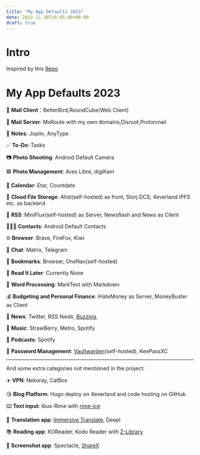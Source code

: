 ```yaml
---
title: "My App Defaults 2023"
date: 2023-11-30T16:05:00+08:00
draft: true
---
```


# Intro

Inspired by this [Repo](https://github.com/rknightuk/app-defaults)

# My App Defaults 2023

📨 **Mail Client**：BetterBird,RoundCube(Web Client)

📮 **Mail Server**: MxRoute with my own domains,Disroot,Protonmail

📝 **Notes**: Joplin, AnyType

✅ **To-Do**: Tasks

📷 **Photo Shooting**: Android Default Camera

🟦 **Photo Management**: Aves Libre, digiKam

📆 **Calendar**: Etar, Countdate

📁 **Cloud File Storage**: Alist(self-hosted) as front, Storj DCS, 4everland IPFS etc. as backend

📖 **RSS**: MiniFlux(self-hosted) as Server, Newsflash and News as Cilent

🙍🏻‍♂️ **Contacts**: Android Default Contacts

🌐 **Browser**: Brave, FireFox, Kiwi

💬 **Chat**: Matrix, Telegram

🔖 **Bookmarks**: Browser, OneNav(self-hosted)

📑 **Read It Later**: Currently None

📜 **Word Processing**: MarkText with Markdown

💰 **Budgeting and Personal Finance**: iHateMoney as Server, MoneyBuster as Client

📰 **News**: Twitter, RSS feeds, [Buzzing](https://buzzing.cc),

🎵 **Music**: StrawBerry, Metro, Spotify

🎤 **Podcasts**: Spotify

🔐 **Password Management**: [Vaultwarden](https://bitwarden.com/)(self-hosted), KeePassXC

---

And some extra categories not mentioned in the project:

✈️ **VPN**: Nekoray, CatBox

😘 **Blog Platform**: Hugo deploy on 4everland and code hosting on GitHub

⌨️ **Text input**: Ibus-Rime with [rime-ice](https://github.com/iDvel/rime-ice)

📖 **Translation app**: [Immersive Translate](https://immersivetranslate.com/), Deepl

📚 **Reading app**: KOReader, Kodo Reader with [Z-Library](https://singlelogin.re/)

🔧 **Screenshot app**: Spectacle, [ShareX](https://github.com/ShareX/ShareX)
